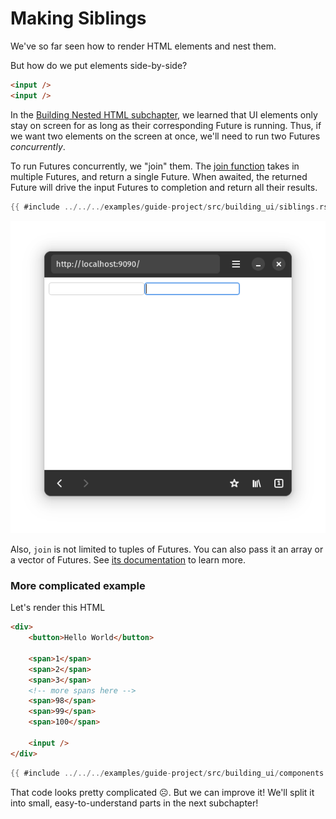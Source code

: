 # Making Siblings

We've so far seen how to render HTML elements and nest them.

But how do we put elements side-by-side?

```html
<input />
<input />
```

In the [Building Nested HTML subchapter](./2-nested-html.md), we learned that
UI elements only stay on screen for as long as their corresponding Future
is running. Thus, if we want two elements on the screen at once, we'll
need to run two Futures *concurrently*.

To run Futures concurrently, we "join" them.
The [join function](https://docs.rs/async_ui_web/latest/async_ui_web/fn.join.html)
takes in multiple Futures, and return a single Future. When awaited,
the returned Future will drive the input Futures to completion and return
all their results.

```rust
{{ #include ../../../examples/guide-project/src/building_ui/siblings.rs:two-inputs }}
```
![A webpage with two empty input fields](./4-two-inputs.png)

Also, `join` is not limited to tuples of Futures. You can also pass it an array
or a vector of Futures.
See [its documentation](https://docs.rs/async_ui_web/latest/async_ui_web/fn.join.html)
to learn more.

### More complicated example

Let's render this HTML
```html
<div>
	<button>Hello World</button>

	<span>1</span>
	<span>2</span>
	<span>3</span>
	<!-- more spans here -->
	<span>98</span>
	<span>99</span>
	<span>100</span>

	<input />
</div>
```
```rust
{{ #include ../../../examples/guide-project/src/building_ui/components.rs:many-spans }}
```
That code looks pretty complicated ☹️. But we can improve it!
We'll split it into small, easy-to-understand parts in the next subchapter!
